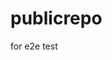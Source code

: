 # publicrepo
for e2e test





























































































































































































































































































































































































































































































































































































































































































































































































































































































































































































































































































































































































































































































































































































































































































































































































































































































































































































































































































































































































































































































































































































































































